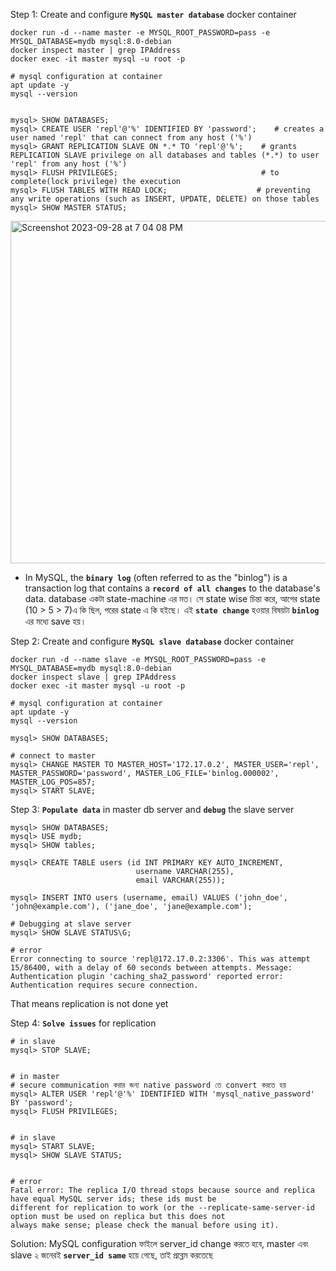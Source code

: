 Step 1: Create and configure **`MySQL master database`** docker container

```
docker run -d --name master -e MYSQL_ROOT_PASSWORD=pass -e MYSQL_DATABASE=mydb mysql:8.0-debian 
docker inspect master | grep IPAddress
docker exec -it master mysql -u root -p

# mysql configuration at container
apt update -y
mysql --version


mysql> SHOW DATABASES;
mysql> CREATE USER 'repl'@'%' IDENTIFIED BY 'password';    # creates a user named 'repl' that can connect from any host ('%')
mysql> GRANT REPLICATION SLAVE ON *.* TO 'repl'@'%';    # grants REPLICATION SLAVE privilege on all databases and tables (*.*) to user 'repl' from any host ('%')
mysql> FLUSH PRIVILEGES;                                # to complete(lock privilege) the execution
mysql> FLUSH TABLES WITH READ LOCK;                    # preventing any write operations (such as INSERT, UPDATE, DELETE) on those tables
mysql> SHOW MASTER STATUS;
```
<img width="548" alt="Screenshot 2023-09-28 at 7 04 08 PM" src="https://github.com/Mohsem35/DevOps/assets/58659448/313c4b3f-c3cd-44e5-86ed-b95e8bfdd051">

- In MySQL, the **`binary log`** (often referred to as the "binlog") is a transaction log that contains a **`record of all changes`** to the database's data. database একটা state-machine এর মত। সে state wise চিন্তা করে, আগের state (10 > 5 > 7)এ কি ছিল, পরের state এ কি হইছে। এই **`state change`** হওয়ার বিষয়টা **`binlog`** এর মধ্যে save হয়। 




Step 2: Create and configure **`MySQL slave database`** docker container

```
docker run -d --name slave -e MYSQL_ROOT_PASSWORD=pass -e MYSQL_DATABASE=mydb mysql:8.0-debian
docker inspect slave | grep IPAddress
docker exec -it master mysql -u root -p

# mysql configuration at container
apt update -y
mysql --version

mysql> SHOW DATABASES;

# connect to master
mysql> CHANGE MASTER TO MASTER_HOST='172.17.0.2', MASTER_USER='repl', MASTER_PASSWORD='password', MASTER_LOG_FILE='binlog.000002', MASTER_LOG_POS=857;
mysql> START SLAVE;
```

Step 3: **`Populate data`** in master db server and **`debug`** the slave server

```
mysql> SHOW DATABASES;
mysql> USE mydb;
mysql> SHOW tables;

mysql> CREATE TABLE users (id INT PRIMARY KEY AUTO_INCREMENT,
                            username VARCHAR(255),
                            email VARCHAR(255));

mysql> INSERT INTO users (username, email) VALUES ('john_doe', 'john@example.com'), ('jane_doe', 'jane@example.com');
```

```
# Debugging at slave server
mysql> SHOW SLAVE STATUS\G;

# error
Error connecting to source 'repl@172.17.0.2:3306'. This was attempt 15/86400, with a delay of 60 seconds between attempts. Message: Authentication plugin 'caching_sha2_password' reported error: Authentication requires secure connection.
```
That means replication is not done yet


Step 4: **`Solve issues`** for replication

```
# in slave
mysql> STOP SLAVE;


# in master
# secure communication করার জন্য native password তে convert করতে হয়
mysql> ALTER USER 'repl'@'%' IDENTIFIED WITH 'mysql_native_password' BY 'password';
mysql> FLUSH PRIVILEGES;


# in slave
mysql> START SLAVE;
mysql> SHOW SLAVE STATUS;


# error
Fatal error: The replica I/O thread stops because source and replica have equal MySQL server ids; these ids must be
different for replication to work (or the --replicate-same-server-id option must be used on replica but this does not
always make sense; please check the manual before using it).
```

Solution: MySQL configuration ফাইলে server_id change করতে হবে, master এবং slave ২ জনেরই **`server_id same`** হয়ে গেছে, তাই প্রব্লেম করতেছে 
